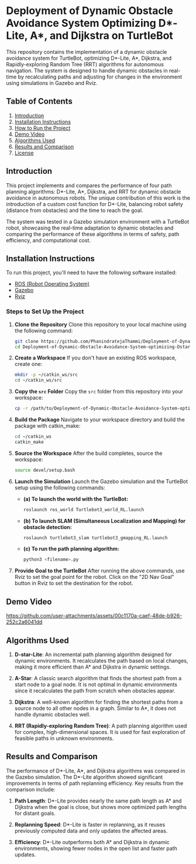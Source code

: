# Deployment of Dynamic Obstacle Avoidance System Optimizing D*-Lite, A*, and Dijkstra on TurtleBot

This repository contains the implementation of a dynamic obstacle avoidance system for TurtleBot, optimizing D*-Lite, A*, Dijkstra, and Rapidly-exploring Random Tree (RRT) algorithms for autonomous navigation. The system is designed to handle dynamic obstacles in real-time by recalculating paths and adjusting for changes in the environment using simulations in Gazebo and Rviz.

## Table of Contents
1. [Introduction](#introduction)
2. [Installation Instructions](#installation-instructions)
3. [How to Run the Project](#how-to-run-the-project)
4. [Demo Video](#demo-video)
5. [Algorithms Used](#algorithms-used)
6. [Results and Comparison](#results-and-comparison)
7. [License](#license)

## Introduction

This project implements and compares the performance of four path planning algorithms: D*-Lite, A*, Dijkstra, and RRT for dynamic obstacle avoidance in autonomous robots. The unique contribution of this work is the introduction of a custom cost function for D*-Lite, balancing robot safety (distance from obstacles) and the time to reach the goal. 

The system was tested in a Gazebo simulation environment with a TurtleBot robot, showcasing the real-time adaptation to dynamic obstacles and comparing the performance of these algorithms in terms of safety, path efficiency, and computational cost.

## Installation Instructions

To run this project, you'll need to have the following software installed:

- [ROS (Robot Operating System)](https://www.ros.org/)
- [Gazebo](http://gazebosim.org/)
- [Rviz](http://wiki.ros.org/rviz)

### Steps to Set Up the Project

1. **Clone the Repository**
   Clone this repository to your local machine using the following command:

   ```bash
   git clone https://github.com/PhanindratejaThammi/Deployment-of-Dynamic-Obstacle-Avoidance-System-optimizing-Dstar-Lite-Astar-Dijkstra-on-TurtleBot.git
   cd Deployment-of-Dynamic-Obstacle-Avoidance-System-optimizing-Dstar-Lite-Astar-Dijkstra-on-TurtleBot

2. **Create a Workspace**
   If you don't have an existing ROS workspace, create one:
   ```bash
   mkdir -p ~/catkin_ws/src
   cd ~/catkin_ws/src
   
3. **Copy the `src` Folder**
   Copy the `src` folder from this repository into your workspace:
   ```bash   
   cp -r /path/to/Deployment-of-Dynamic-Obstacle-Avoidance-System-optimizing-Dstar-Lite-Astar-Dijkstra-on-TurtleBot/src ~/catkin_ws/src/

4. **Build the Package**
   Navigate to your workspace directory and build the package with catkin_make:
   ```bash   
   cd ~/catkin_ws
   catkin_make
   
5. **Source the Workspace**
   After the build completes, source the workspace:
    ```bash
    source devel/setup.bash

6. **Launch the Simulation**
   Launch the Gazebo simulation and the TurtleBot setup using the following commands:

   - **(a) To launch the world with the TurtleBot:**
     ```bash
     roslaunch ros_world Turtlebot3_world_RL.launch
     ```

   - **(b) To launch SLAM (Simultaneous Localization and Mapping) for obstacle detection:**
     ```bash
     roslaunch turtlebot3_slam turtlebot3_gmapping_RL.launch
     ```

   - **(c) To run the path planning algorithm:**
     ```bash
     python3 <filename>.py
     ```

7. **Provide Goal to the TurtleBot**
   After running the above commands, use Rviz to set the goal point for the robot. Click on the "2D Nav Goal" button in Rviz to set the destination for the robot.

## Demo Video
https://github.com/user-attachments/assets/00c1170a-caef-48de-b926-252c2a6041dd

## Algorithms Used
1. **D-star-Lite**: An incremental path planning algorithm designed for dynamic environments. It recalculates the path based on local changes, making it more efficient than A* and Dijkstra in dynamic settings.

2. **A-Star**: A classic search algorithm that finds the shortest path from a start node to a goal node. It is not optimal in dynamic environments since it recalculates the path from scratch when obstacles appear.

3. **Dijkstra**: A well-known algorithm for finding the shortest paths from a source node to all other nodes in a graph. Similar to A*, it does not handle dynamic obstacles well.

4. **RRT (Rapidly-exploring Random Tree)**: A path planning algorithm used for complex, high-dimensional spaces. It is used for fast exploration of feasible paths in unknown environments.

## Results and Comparison
The performance of D*-Lite, A*, and Dijkstra algorithms was compared in the Gazebo simulation. The D*-Lite algorithm showed significant improvements in terms of path replanning efficiency. Key results from the comparison include:

1. **Path Length**: D*-Lite provides nearly the same path length as A* and Dijkstra when the goal is close, but shows more optimized path lengths for distant goals.

2. **Replanning Speed**: D*-Lite is faster in replanning, as it reuses previously computed data and only updates the affected areas.

3. **Efficiency**: D*-Lite outperforms both A* and Dijkstra in dynamic environments, showing fewer nodes in the open list and faster path updates.

   



